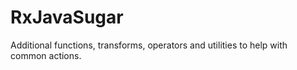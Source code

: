 # RxJavaSugar
Additional functions, transforms, operators and utilities to help with common actions.
